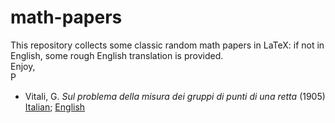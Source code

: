 # math-papers

This repository collects some classic random math papers in LaTeX: if not in English, some rough English translation is provided.  
Enjoy,  
P

- Vitali, G. *Sul problema della misura dei gruppi di punti di una retta* (1905) [Italian](vitali_1905.tex); [English](vitali_1905.tex)
